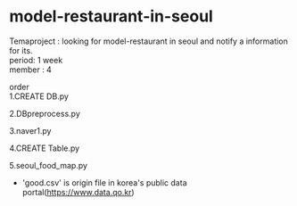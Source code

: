 # model-restaurant-in-seoul

Temaproject : looking for model-restaurant in seoul and notify a information for its.
<br> period: 1 week
<br> member : 4 


order <br>
1.CREATE DB.py <br>

2.DBpreprocess.py <br>

3.naver1.py <br>

4.CREATE Table.py <br>

5.seoul_food_map.py <br>

* 'good.csv' is origin file in korea's public data portal(https://www.data.qo.kr)
